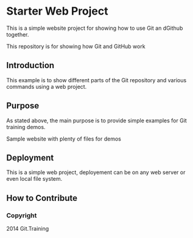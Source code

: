 # Starter Web Project

This is a simple website project for showing how to use Git an dGithub together.

This repository is for showing how Git and GitHub work
## Introduction

This example is to show different parts of the Git repository and various commands using a web project.

## Purpose

As stated above, the main purpose is to provide simple examples for Git training demos.

Sample website with plenty of files for demos

## Deployment

This is a simple web project, deployement can be on any web server or even local file system.

## How to Contribute

### Copyright
2014 Git.Training